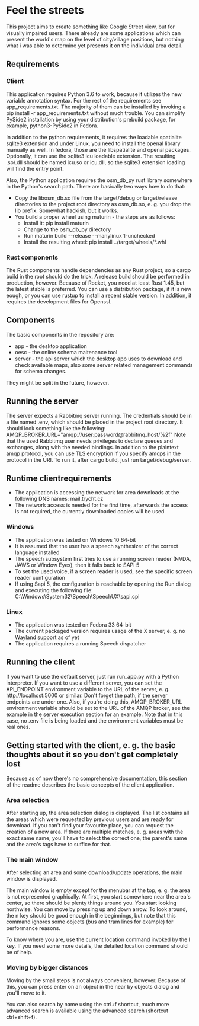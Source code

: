 # Feel the streets

This project aims to create something like Google Street view, but for visually impaired users.
There already are some applications which can present the world's map on the level of city/village positions, but nothing what i was able to determine yet presents it on the individual area detail.

## Requirements
### Client

This application requires Python 3.6 to work, because it utilizes the new variable annotation syntax.
For the rest of the requirements see app_requirements.txt.
The majority of them can be installed by invoking a pip install -r app_requirements.txt without much trouble.
You can simplify PySide2 installation by using your distribution's prebuild package, for example, python3-PySide2 in Fedora.

In addition to the python requirements, it requires the loadable spatialite sqlite3 extension and under Linux, you need to install the openal library manually as well. In fedora, those are the libspatialite and openal packages.
Optionally, it can use the sqlite3 icu loadable extension. The resulting .so/.dll should be named icu.so or icu.dll, so the sqlite3 extension loading will find the entry point.

Also, the Python application requires the osm_db_py rust library somewhere in the Python's search path.
There are basically two ways how to do that:
* Copy the libosm_db.so file from the target/debug or target/release directories to the project root directory as osm_db.so, e. g. you drop the lib prefix. Somewhat hackish, but it works.
* You build a proper wheel using maturin - the steps are as follows:
  * Install it: pip install maturin
  * Change to the osm_db_py directory
  * Run maturin build --release --manylinux 1-unchecked
  * Install the resulting wheel: pip install ../target/wheels/*.whl
### Rust components
The Rust components handle dependencies as any Rust project, so a cargo build in the root should do the trick. A release build should be performed in production, however.
Because of Rocket, you need at least Rust 1.45, but the latest stable is preferred. You can use a distribution package, if it is new eough, or you can use rustup to install a recent stable version.
In addition, it requires the development files for Openssl.

## Components

The basic components in the repository are:
- app - the desktop application
- oesc - the online schema maitenance tool
- server - the api server which the desktop app uses to download and check available maps, also some server related management commands for schema changes.

They might be split in the future, however.

## Running the server

The server expects a Rabbitmq server running. The credentials should be in a file named .env, which should be placed in the project root directory. It should look something like the following:
AMQP_BROKER_URL="amqp://user:password@rabbitmq_host/%2f"
Note that the used Rabbitmq user needs privileges to declare queues and exchanges, along with the needed bindings. In addition to the plaintext amqp protocol, you can use TLS encryption if you specify amqps in the protocol in the URI.
To run it, after cargo build, just run target/debug/server.


## Runtime clientrequirements
- The application is accessing the network for area downloads at the following DNS names: mail.trycht.cz
- The network access is needed for the first time, afterwards the access is not required, the currently downloaded copies will be used
### Windows
- The application was tested on Windows 10 64-bit
- It is assumed that the user has a speech synthesizer of the correct language installed
- The speech subsystem first tries to use a running screen reader (NVDA, JAWS or Window Eyes), then it falls back to SAPI 5
- To set the used voice, if a screen reader is used, see the specific screen reader configuration
- If using Sapi 5, the configuration is reachable by opening the Run dialog and executing the following file: C:\Windows\System32\Speech\SpeechUX\sapi.cpl
### Linux
- The application was tested on Fedora 33 64-bit
- The current packaged version requires usage of the X server, e. g. no Wayland support as of yet
- The application requires a running Speech dispatcher

## Running the client
If you want to use the default server, just run run_app.py with a Python interpreter. If you want to use a different server, you can set the API_ENDPOINT environment variable to the URL of the server, e. g. http://localhost:5000 or similar. Don't forget the path, if the server endpoints are under one.
Also, if you're doing this, AMQP_BROKER_URL environment variable should be set to the URL of the AMQP broker, see the example in the server execution section for an example. Note that in this case, no .env file is being loaded and the environment variables must be real ones.
## Getting started with the client, e. g. the basic thoughts about it so you don't get completely lost
Because as of now there's no comprehensive documentation, this section of the readme describes the basic concepts of the client application.

### Area selection
After starting up, the area selection dialog is displayed. The list contains all the areas which were requested by previous users and are ready for download.
If you can't find your favourite place, you can request the creation of a new area. If there are multiple matches, e. g. areas with the exact same name, you'll have to select the correct one, the parent's name and the area's tags have to suffice for that.
### The main window
After selecting an area and some download/update operations, the main window is displayed.

The main window is empty except for the menubar at the top, e. g. the area is not represented graphically. At first, you start somewhere near the area's center, so there should be plenty things around you. You start looking northwise. You can move by pressing up and down arrow. To look around, the n key should be good enough in the beginnings, but note that this command ignores some objects (bus and tram lines for example) for performance reasons.

To know where you are, use the current location command invoked by the l key. If you need some more details, the detailed location command should be of help.
### Moving by bigger distances
Moving by the small steps is not always convenient, however. Because of this, you can press enter on an object in the near by objects dialog and you'll move to it.

You can also search by name using the ctrl+f shortcut, much more advanced search is available using the advanced search (shortcut ctrl+shift+f).